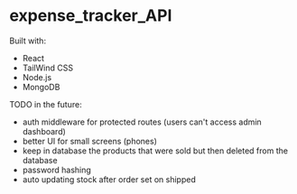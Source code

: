# expense_tracker_API

Built with:
- React
- TailWind CSS
- Node.js
- MongoDB

TODO in the future:
- auth middleware for protected routes (users can't access admin dashboard)
- better UI for small screens (phones)
- keep in database the products that were sold but then deleted from the database
- password hashing
- auto updating stock after order set on shipped